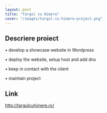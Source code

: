 ```yaml
---
layout: post
title: "Targul cu Himere"
cover: "/images/targul-cu-himere-project.png"
---
```




## Descriere proiect
• develop a showcase website in Wordpress

• deploy the website, setup host and add dns

• keep in contact with the client

• maintain project 

## Link

<http://targulcuhimere.ro/>